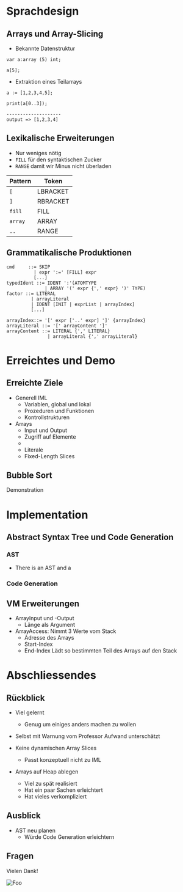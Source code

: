 # Sprachdesign

## Arrays und Array-Slicing

* Bekannte Datenstruktur

```
var a:array (5) int;

a[5];
```

* Extraktion eines Teilarrays

```
a := [1,2,3,4,5];

print(a[0..3]);

--------------------
output => [1,2,3,4]
```
## Lexikalische Erweiterungen

* Nur weniges nötig
* `FILL` für den syntaktischen Zucker
* `RANGE` damit wir Minus nicht überladen

Pattern                        | Token
-------------------            |--------------------
`[`                            | LBRACKET
`]`                            | RBRACKET
`fill`                         | FILL
`array`                        | ARRAY
`..`                           | RANGE

## Grammatikalische Produktionen

```
cmd     ::= SKIP
          | expr ':=' [FILL] expr
          [...]
typedIdent ::= IDENT ':'(ATOMTYPE 
              | ARRAY '(' expr {',' expr} ')' TYPE)
factor ::= LITERAL
         | arrayLiteral
         | IDENT [INIT | exprList | arrayIndex]
         [...]

arrayIndex::= '[' expr ['..' expr] ']' {arrayIndex}
arrayLiteral ::= '[' arrayContent ']'
arrayContent ::= LITERAL {',' LITERAL}
               | arrayLiteral {',' arrayLiteral}
```

# Erreichtes und Demo

## Erreichte Ziele

* Generell IML
    * Variablen, global und lokal
    * Prozeduren und Funktionen
    * Kontrollstrukturen
* Arrays
	* Input und Output
	* Zugriff auf Elemente
	* 
	* Literale
    * Fixed-Length Slices


## Bubble Sort

Demonstration

# Implementation

## Abstract Syntax Tree und Code Generation

### AST 

* There is an AST and a 

### Code Generation

## VM Erweiterungen

* ArrayInput und -Output
    * Länge als Argument
* ArrayAccess:
  Nimmt 3 Werte vom Stack
    * Adresse des Arrays
    * Start-Index
    * End-Index
Lädt so bestimmten Teil des Arrays auf den Stack

# Abschliessendes

## Rückblick

* Viel gelernt
    * Genug um einiges anders machen zu wollen
* Selbst mit Warnung vom Professor Aufwand unterschätzt

* Keine dynamischen Array Slices
    * Passt konzeptuell nicht zu IML
* Arrays auf Heap ablegen
    * Viel zu spät realisiert
    * Hat ein paar Sachen erleichtert
    * Hat vieles verkompliziert


## Ausblick

* AST neu planen
    * Würde Code Generation erleichtern

## Fragen

Vielen Dank! 

![Foo](latenights.png)